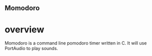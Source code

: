 ## Momodoro
# overview
Momodoro is a command line pomodoro timer written in C.
It will use PortAudio to play sounds.

